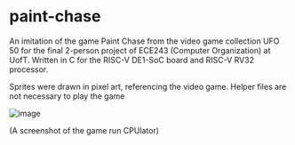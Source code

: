# paint-chase

An imitation of the game Paint Chase from the video game collection UFO 50 for the final 2-person project of ECE243 (Computer Organization) at UofT. Written in C for the RISC-V DE1-SoC board and RISC-V RV32 processor.

Sprites were drawn in pixel art, referencing the video game. Helper files are not necessary to play the game

![image](https://github.com/user-attachments/assets/7000d54d-a04c-4856-bcab-c70b627f9382)

(A screenshot of the game run CPUlator)
